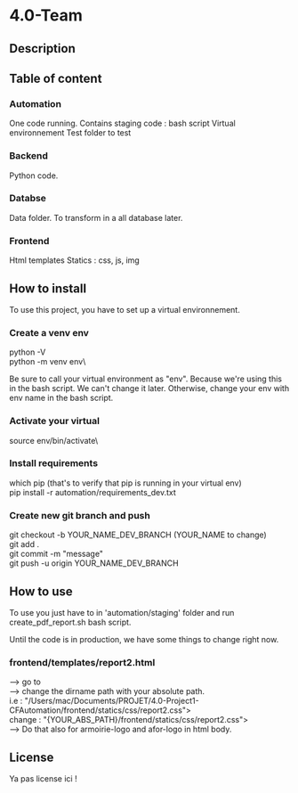 # 4.0-Team

## Description



## Table of content
### Automation 
One code running. 
Contains staging code : bash script
Virtual environnement
Test folder to test 

### Backend 
Python code.

### Databse 
Data folder.
To transform in a all database later.

### Frontend 
Html templates
Statics : css, js, img

## How to install
To use this project, you have to set up a virtual environnement. 

### Create a venv env
python -V\
python -m venv env\

Be sure to call your virtual environment as "env". Because we're using this in the 
bash script. We can't change it later. Otherwise, change your env with env name in the
bash script.

### Activate your virtual
source env/bin/activate\

### Install requirements
which pip (that's to verify that pip is running in your virtual env)\
pip install -r automation/requirements_dev.txt

### Create new git branch and push 
git checkout -b YOUR_NAME_DEV_BRANCH (YOUR_NAME to change)\
git add .\
git commit -m "message"\
git push -u origin YOUR_NAME_DEV_BRANCH

## How to use 
To use you just have to in 'automation/staging' folder and run create_pdf_report.sh bash script. 

Until the code is in production, we have some things to change right now. 

### frontend/templates/report2.html
--> go to \
--> change the dirname path with your absolute path.\
i.e : "/Users/mac/Documents/PROJET/4.0-Project1-CFAutomation/frontend/statics/css/report2.css">\
change : "{YOUR_ABS_PATH}/frontend/statics/css/report2.css">\
--> Do that also for armoirie-logo and afor-logo in html body.

###

## License
Ya pas license ici ! 
